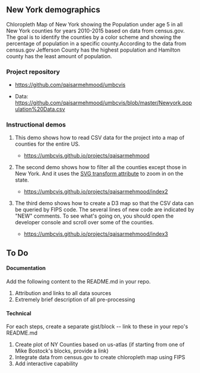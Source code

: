 ## New York demographics

Chloropleth Map of New York showing the Population under age  5 in all New York counties for years 2010-2015 based on data from census.gov.
The goal is to identify the counties by a color scheme and showing the percentage of population in a specific county.According to the data from census.gov Jefferson County has the highest population and Hamilton county has the least amount of population.

### Project repository

* https://github.com/qaisarmehmood/umbcvis

* Data: https://github.com/qaisarmehmood/umbcvis/blob/master/Newyork.population%20Data.csv

### Instructional demos

1. This demo shows how to read CSV data for the project into a map of counties for the entire US.

    *  https://umbcvis.github.io/projects/qaisarmehmood

2. The second demo shows how to filter all the counties except those in New York.  And it uses the [SVG transform attribute](https://developer.mozilla.org/en-US/docs/Web/SVG/Attribute/transform) to zoom in on the state.

    *  https://umbcvis.github.io/projects/qaisarmehmood/index2

3. The third demo shows how to create a D3 map so that the CSV data can be queried by FIPS code.  The several lines of new code are indicated by "NEW" comments.  To see what's going on, you should open the developer console and scroll over some of the counties.

    *  https://umbcvis.github.io/projects/qaisarmehmood/index3

## To Do

#### Documentation

Add the following content to the README.md in your repo.

1. Attribution and links to all data sources
2. Extremely brief description of all pre-processing

#### Technical

For each steps, create a separate gist/block -- link to these in your repo's README.md

1. Create plot of NY Counties based on us-atlas (if starting from one of Mike Bostock's blocks, provide a link)
2. Integrate data from census.gov to create chloropleth map using FIPS
3. Add interactive capability


